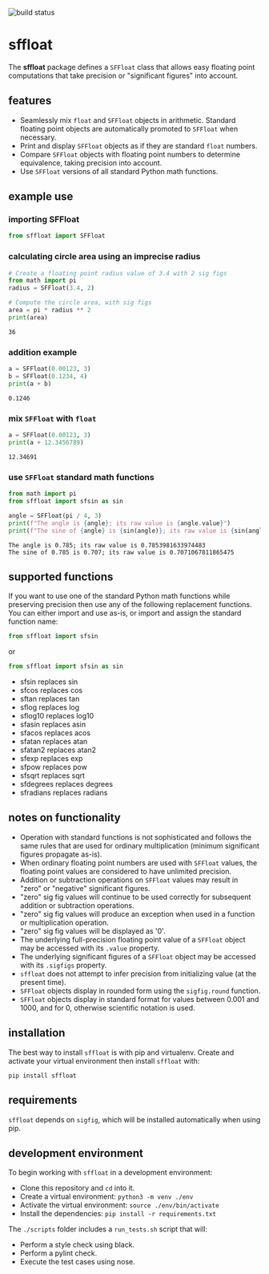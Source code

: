 ![build status](https://github.com/tiggerntatie/sffloat/workflows/sffloat%20test%20suite/badge.svg)

# sffloat

The **sffloat** package defines a `SFFloat` class that allows easy floating point computations
that take precision or "significant figures" into account.

## features

* Seamlessly mix `float` and `SFFloat` objects in arithmetic. Standard floating point objects
  are automatically promoted to `SFFloat` when necessary.
* Print and display `SFFloat` objects as if they are standard `float` numbers.
* Compare `SFFloat` objects with floating point numbers to determine equivalence, taking precision
  into account.
* Use `SFFloat` versions of all standard Python math functions.

## example use

### importing SFFloat
```python
from sffloat import SFFloat
```

### calculating circle area using an imprecise radius
```python
# Create a floating point radius value of 3.4 with 2 sig figs
from math import pi
radius = SFFloat(3.4, 2)

# Compute the circle area, with sig figs
area = pi * radius ** 2
print(area)
```
```
36
```
### addition example
```python
a = SFFloat(0.00123, 3)
b = SFFloat(0.1234, 4)
print(a + b)
```
```
0.1246
```
### mix `SFFloat` with `float`
```python
a = SFFloat(0.00123, 3)
print(a + 12.3456789)
```
```
12.34691
```
### use `SFFloat` standard math functions
```python
from math import pi
from sffloat import sfsin as sin

angle = SFFloat(pi / 4, 3)
print(f"The angle is {angle}; its raw value is {angle.value}")
print(f"The sine of {angle} is {sin(angle)}; its raw value is {sin(angle).value}")
```
```
The angle is 0.785; its raw value is 0.7853981633974483
The sine of 0.785 is 0.707; its raw value is 0.7071067811865475
```

## supported functions
If you want to use one of the standard Python math functions while preserving precision then
use any of the following replacement functions. You can either import and use as-is, or import
and assign the standard function name:
```python
from sffloat import sfsin
```
or
```python
from sffloat import sfsin as sin
```

* sfsin replaces sin
* sfcos replaces cos
* sftan replaces tan
* sflog replaces log
* sflog10 replaces log10
* sfasin replaces asin
* sfacos replaces acos
* sfatan replaces atan
* sfatan2 replaces atan2
* sfexp replaces exp
* sfpow replaces pow
* sfsqrt replaces sqrt
* sfdegrees replaces degrees
* sfradians replaces radians

## notes on functionality
* Operation with standard functions is not sophisticated and follows the same rules that are used for
  ordinary multiplication (minimum significant figures propagate as-is).
* When ordinary floating point numbers are used with `SFFloat` values, the floating point values are
  considered to have unlimited precision.
* Addition or subtraction operations on `SFFloat` values may result in "zero" or "negative" significant
  figures. 
* "zero" sig fig values will continue to be used correctly for subsequent addition or subtraction operations.
* "zero" sig fig values will produce an exception when used in a function or multiplication operation.
* "zero" sig fig values will be displayed as '0'.
* The underlying full-precision floating point value of a `SFFloat` object may be accessed with its `.value`
  property.
* The underlying significant figures of a `SFFloat` object may be accessed with its `.sigfigs` property.
* `sffloat` does not attempt to infer precision from initializing value (at the present time).
* `SFFloat` objects display in rounded form using the `sigfig.round` function.
* `SFFloat` objects display in standard format for values between 0.001 and 1000, and for 0, otherwise
  scientific notation is used.
  
## installation
The best way to install `sffloat` is with pip and virtualenv. Create and activate your virtual environment then
install `sffloat` with:
```
pip install sffloat
```

## requirements
`sffloat` depends on `sigfig`, which will be installed automatically when using pip.

## development environment
To begin working with `sffloat` in a development environment:

* Clone this repository and `cd` into it.
* Create a virtual environment: `python3 -m venv ./env`
* Activate the virtual environment: `source ./env/bin/activate`
* Install the dependencies: `pip install -r requirements.txt`

The `./scripts` folder includes a `run_tests.sh` script that will:
* Perform a style check using black.
* Perform a pylint check.
* Execute the test cases using nose.
